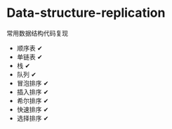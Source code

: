 # Data-structure-replication
常用数据结构代码复现
* 顺序表 ✔
* 单链表 ✔
* 栈 ✔
* 队列 ✔
* 冒泡排序 ✔
* 插入排序 ✔
* 希尔排序 ✔
* 快速排序 ✔
* 选择排序 ✔
